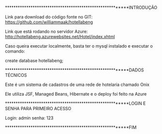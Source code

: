 *********************************************************INTRODUÇÃO

Link para download do código fonte no GIT: https://github.com/williammaak/hotellabeng

Link que está rodando no servidor Azure: http://hotellabeng.azurewebsites.net/Hotel/index.xhtml

Caso queira executar localmente, basta ter o mysql instalado e executar o comando:

create database hotellabeng;

*********************************************************DADOS TÉCNICOS

Este é um sistema de cadastros de uma rede de hotelaria chamado Onix

Ele utiliza JSF, Managed Beans, Hibernate e o deploy foi feito na Azure

*********************************************************LOGIN E SENHA PARA PRIMEIRO ACESSO

Login: admin
senha: 123

*********************************************************FIM
